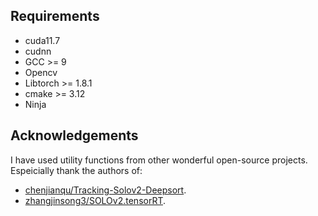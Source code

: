 ## Requirements
- cuda11.7
- cudnn
- GCC >= 9
- Opencv
- Libtorch >= 1.8.1
- cmake >= 3.12
- Ninja

## Acknowledgements
I have used utility functions from other wonderful open-source projects. Espeicially thank the authors of:

* [chenjianqu/Tracking-Solov2-Deepsort](https://github.com/chenjianqu/Tracking-Solov2-Deepsort).
* [zhangjinsong3/SOLOv2.tensorRT](https://github.com/zhangjinsong3/SOLOv2.tensorRT).
